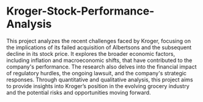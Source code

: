 # Kroger-Stock-Performance-Analysis
This project analyzes the recent challenges faced by Kroger, focusing on the implications of its failed acquisition of Albertsons and the subsequent decline in its stock price. It explores the broader economic factors, including inflation and macroeconomic shifts, that have contributed to the company's performance. The research also delves into the financial impact of regulatory hurdles, the ongoing lawsuit, and the company's strategic responses. Through quantitative and qualitative analysis, this project aims to provide insights into Kroger’s position in the evolving grocery industry and the potential risks and opportunities moving forward.
